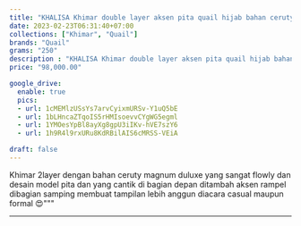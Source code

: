 ```yaml
---
title: "KHALISA Khimar double layer aksen pita quail hijab bahan ceruty magnum"
date: 2023-02-23T06:31:40+07:00
collections: ["Khimar", "Quail"]
brands: "Quail"
grams: "250"
description : "KHALISA Khimar double layer aksen pita quail hijab bahan ceruty magnum"
price: "98,000.00"

google_drive:
  enable: true
  pics:
  - url: 1cMEMlzUSsYs7arvCyixmURSv-Y1uQ5bE
  - url: 1bLHncaZTqoIS5rHMIsoevvCYgWG5egml
  - url: 1YMOesYpBl8ayXg8gpU3iIKv-hVE7szY6
  - url: 1h9R4l9rxURu8KdRBilAIS6cMRSS-VEiA

draft: false
---
```


Khimar 2layer dengan bahan ceruty magnum duluxe yang sangat flowly dan desain model pita dan yang cantik di bagian depan ditambah aksen rampel dibagian samping membuat tampilan lebih anggun diacara casual maupun formal 😍"""

------------    
 
